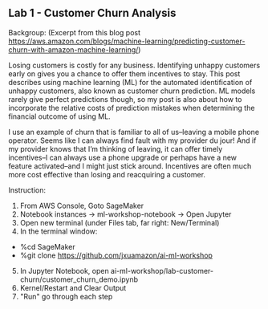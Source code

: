 ## Lab 1 - Customer Churn Analysis

Backgroup: (Excerpt from this blog post https://aws.amazon.com/blogs/machine-learning/predicting-customer-churn-with-amazon-machine-learning/)

Losing customers is costly for any business. Identifying unhappy customers early on gives you a chance to offer them incentives to stay. This post describes using machine learning (ML) for the automated identification of unhappy customers, also known as customer churn prediction. ML models rarely give perfect predictions though, so my post is also about how to incorporate the relative costs of prediction mistakes when determining the financial outcome of using ML.

I use an example of churn that is familiar to all of us–leaving a mobile phone operator. Seems like I can always find fault with my provider du jour! And if my provider knows that I’m thinking of leaving, it can offer timely incentives–I can always use a phone upgrade or perhaps have a new feature activated–and I might just stick around. Incentives are often much more cost effective than losing and reacquiring a customer.

Instruction:

1. From AWS Console, Goto SageMaker
2. Notebook instances -> ml-workshop-notebook -> Open Jupyter
3. Open new terminal (under Files tab, far right: New/Terminal)
4. In the terminal window: 
- %cd SageMaker
- %git clone https://github.com/jxuamazon/ai-ml-workshop
5. In Jupyter Notebook, open ai-ml-workshop/lab-customer-churn/customer_churn_demo.ipynb
6. Kernel/Restart and Clear Output
7. "Run" go through each step